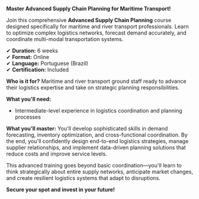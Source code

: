 **Master Advanced Supply Chain Planning for Maritime Transport!**

Join this comprehensive **Advanced Supply Chain Planning** course designed specifically for maritime and river transport professionals. Learn to optimize complex logistics networks, forecast demand accurately, and coordinate multi-modal transportation systems.

✔ **Duration:** 6 weeks  
✔ **Format:** Online  
✔ **Language:** Portuguese (Brazil)  
✔ **Certification:** Included

**Who is it for?** Maritime and river transport ground staff ready to advance their logistics expertise and take on strategic planning responsibilities.

**What you'll need:**
- Intermediate-level experience in logistics coordination and planning processes

**What you'll master:**
You'll develop sophisticated skills in demand forecasting, inventory optimization, and cross-functional coordination. By the end, you'll confidently design end-to-end logistics strategies, manage supplier relationships, and implement data-driven planning solutions that reduce costs and improve service levels.

This advanced training goes beyond basic coordination—you'll learn to think strategically about entire supply networks, anticipate market changes, and create resilient logistics systems that adapt to disruptions.

**Secure your spot and invest in your future!**